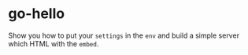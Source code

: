 # go-hello

Show you how to put your `settings` in the `env` and build a simple server which HTML with the `embed`.
